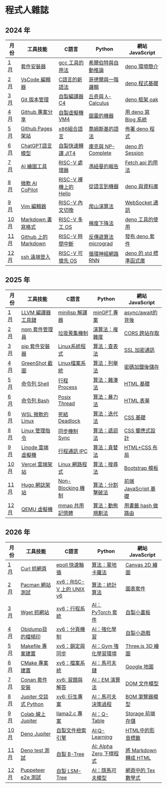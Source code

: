 # 程式人雜誌

## 2024 年

月份               | 工具技能 | C語言 | Python | 網站  JavaScript
-------------------|----------|------|--------|--------------------------------------
[1 月](2024/01/README.md)   | [套件安裝器](2024/01/skill/README.md) | [gcc 工具的用法](2024/01/c/README.md) | [希爾伯特與自動推論](2024/01/python/README.md) | [deno 環境簡介](2024/01/javascript/README.md)
[2 月](2024/02/README.md)   | [VsCode 編輯器](2024/01/skill/README.md) | [C語言的新語法](2024/02/c/README.md) | [哥德爾與一階邏輯](2024/02/python/README.md) | [deno 程式基礎](2024/02/javascript/README.md)
[3 月](2024/03/README.md)   | [Git 版本管理](2024/01/skill/README.md) | [自製編譯器 C4](2024/03/c/README.md) | [丘奇與 λ-Calculus](2024/03/python/README.md) | [deno 框架 oak](2024/03/javascript/README.md)
[4 月](2024/04/README.md)   | [Github 專案分享](2024/01/skill/README.md) | [自製虛擬機 VM4](2024/04/c/README.md) | [圖靈的機器](2024/04/python/README.md) | [用 deno 寫 Blog 系統](2024/04/javascript/README.md)
[5 月](2024/05/README.md)   | [Github Pages 架站](2024/01/skill/README.md) | [x86組合語言](2024/05/c/README.md) | [喬姆斯基的語法](2024/05/python/README.md) | [佈署 deno 程式](2024/05/javascript/README.md)
[6 月](2024/06/README.md)   | [ChatGPT語言模型](2024/01/skill/README.md) | [自製快速轉譯 JIT4](2024/06/c/README.md) | [庫克與 NP-Complete](2024/06/python/README.md) | [deno 的 Session](2024/06/javascript/README.md)
[7 月](2024/07/README.md)   | [AI 繪圖工具](2024/01/skill/README.md) | [RISC-V 處理器](2024/07/c/README.md) | [馮紐曼的報告](2024/07/python/README.md) | [Fetch api 的用法](2024/07/javascript/README.md)
[8 月](2024/08/README.md)   | [微軟 AI CoPilot](2024/01/skill/README.md) | [RISC-V 裸機上的 Hello](2024/08/c/README.md) | [從語言到機器](2024/08/python/README.md) | [deno 與資料庫](2024/08/javascript/README.md)
[9 月](2024/09/README.md)   | [Vim 編輯器](2024/01/skill/README.md) | [RISC-V 內文切換](2024/09/c/README.md) | [爬山演算法](2024/09/python/README.md) | [WebSocket 通訊](2024/09/javascript/README.md)
[10 月](2024/10/README.md)   | [Markdown 書寫格式](2024/01/skill/README.md) | [RISC-V 多工 OS](2024/10/c/README.md) | [梯度下降法](2024/10/python/README.md) | [deno 工具的使用](2024/10/javascript/README.md)
[11 月](2024/11/README.md)   | [Github 上的 Markdown](2024/01/skill/README.md) | [RISC-V 時間中斷](2024/11/c/README.md) | [反傳遞算法 micrograd](2024/11/python/README.md) | [發布 deno 套件](2024/11/javascript/README.md)
[12 月](2024/12/README.md)   | [ssh 遠端登入](2024/01/skill/README.md) | [RISC-V 可搶先 OS](2024/12/c/README.md) | [循環神經網路 RNN](2024/12/python/README.md) | [deno 的 std 標準函式庫](2024/12/javascript/README.md)

## 2025 年

月份                 | 工具技能  | C語言 | Python | 網站 JavaScript
---------------------|----------|------|--------|--------------------------------------
[1 月](2025/01/README.md)   | [LLVM 編譯器工具鏈](2024/01/skill/README.md) | [minilisp 解譯器](2025/01/c/README.md) | [minGPT 專案](2025/01/python/README.md) | [async/await的背後](2025/01/javascript/README.md)
[2 月](2025/02/README.md)   | [npm 套件管理員](2024/01/skill/README.md) | [垃圾蒐集機制](2025/02/c/README.md) | [演算法：複雜度](2025/02/python/README.md) | [CORS 跨站存取](2025/02/javascript/README.md)
[3 月](2025/02/README.md)   | [pip 套件安裝器](2024/01/skill/README.md) | [Linux系統程式](2025/02/c/README.md) | [算法：查表法](2025/02/python/README.md) | [SSL 加密通訊](2025/02/javascript/README.md)
[4 月](2025/02/README.md)   | [GreenShot 截圖](2024/01/skill/README.md) | [Linux檔案系統](2025/02/c/README.md) | [算法：列舉法](2025/02/python/README.md) | [密碼加鹽後儲存](2025/02/javascript/README.md)
[5 月](2025/02/README.md)   | [命令列 Shell](2024/01/skill/README.md) | [行程 Process](2025/02/c/README.md) | [算法：雜湊法](2025/02/python/README.md) | [HTML 基礎](2025/02/javascript/README.md)
[6 月](2025/02/README.md)   | [命令列 Bash](2024/01/skill/README.md) | [Posix Thread](2025/02/c/README.md) | [算法：暴力法](2025/02/python/README.md) | [HTML 表單](2025/02/javascript/README.md)
[6 月](2025/02/README.md)   | [WSL 微軟的 Linux](2024/01/skill/README.md) | [死結 Deadlock](2025/02/c/README.md) | [算法：迭代法](2025/02/python/README.md) | [CSS 基礎](2025/02/javascript/README.md)
[8 月](2025/02/README.md)   | [Linux 管理指令](2024/01/skill/README.md) | [同步機制 Sync](2025/02/c/README.md) | [算法：遞迴法](2025/02/python/README.md) | [CSS 響應式設計](2025/02/javascript/README.md)
[9 月](2025/02/README.md)   | [Linode 雲端虛擬機](2024/01/skill/README.md) | [行程通訊 IPC](2025/02/c/README.md) | [算法：貪婪法](2025/02/python/README.md) | [HTML+CSS 布局](2025/02/javascript/README.md)
[10 月](2025/02/README.md)   | [Vercel 雲端架站](2024/01/skill/README.md) | [Linux 網路程式](2025/02/c/README.md) | [算法：搜尋法](2025/02/python/README.md) | [Bootstrap 模板](2025/02/javascript/README.md)
[11 月](2025/02/README.md)   | [Hugo 網誌架站](2024/01/skill/README.md) | [Non-Blocking 機制](2025/02/c/README.md) | [算法：分割擊破法](2025/02/python/README.md) | [前端 JavaScript 基礎](2025/02/javascript/README.md)
[12 月](2025/02/README.md)   | [QEMU 虛擬機](2024/01/skill/README.md) | [mmap 共用記憶體](2025/02/c/README.md) | [算法：動態規劃法](2025/02/python/README.md) | [用書籤 hash 做路由](2025/02/javascript/README.md)

## 2026 年

月份                 | 工具技能  | C語言 | Python | 網站 JavaScript
---------------------|----------|------|--------|--------------------------------------
[1 月](2026/01/README.md)   | [Curl 抓網頁](2026/01/skill/README.md) | [epoll 快速輪循](2026/01/c/README.md) | [算法：蒙地卡羅法](2026/01/python/README.md) | [Canvas 2D 繪圖](2026/01/javascript/README.md)
[2 月](2026/02/README.md)   | [Pacman 網站測試](2026/02/skill/README.md) | [xv6：RISC-V 上的 UNIX v6](2026/02/c/README.md) | [算法：統計算法](2026/02/python/README.md) | [圖表套件](2026/02/javascript/README.md)
[3 月](2026/03/README.md)   | [Wget 抓網站](2026/03/skill/README.md) | [xv6：行程系統](2026/03/c/README.md) | [AI：PyTorch 套件](2026/03/python/README.md) | [自製小畫板](2026/03/javascript/README.md)
[4 月](2026/04/README.md)   | [Objdump目的檔傾印](2026/04/skill/README.md) | [xv6：分頁機制](2026/04/c/README.md) | [AI：強化學習](2026/04/python/README.md) | [自製小遊戲](2026/04/javascript/README.md)
[5 月](2026/05/README.md)   | [Makefile 專案建置](2026/05/skill/README.md) | [xv6：鎖定與同步](2026/05/c/README.md) | [AI：Gym 強化學習環境](2026/05/python/README.md) | [Three.js 3D 繪圖](2026/05/javascript/README.md)
[6 月](2026/06/README.md)   | [CMake 專案建置](2026/05/skill/README.md) | [xv6：檔案系統](2026/06/c/README.md) | [AI：馬可夫鏈](2026/05/python/README.md) | [Google 地圖](2026/06/javascript/README.md)
[7 月](2026/07/README.md)   | [Conan 套件安裝](2026/07/skill/README.md) | [xv6: 習題與解答](2026/07/c/README.md) | [AI：EM 演算法](2026/07/python/README.md) | [DOM 文件模型](2026/07/javascript/README.md)
[8 月](2026/08/README.md)   | [Jupiter 交談式 Python](2026/08/skill/README.md) | [xv6: 衍生專案](2026/08/c/README.md) | [AI：馬可夫決策過程](2026/08/python/README.md) | [BOM 瀏覽器模型](2026/08/javascript/README.md)
[9 月](2026/09/README.md)   | [Colab 線上 Jupiter](2026/09/skill/README.md) | [llama2.c 專案](2026/09/c/README.md) | [AI：Q-Table](2026/09/python/README.md) | [Storage 前端存儲](2026/09/javascript/README.md)
[10 月](2026/10/README.md)   | [Deno Jupiter](2026/10/skill/README.md) | [自製文件檢索引擎](2026/10/c/README.md) | [AI:Q-Learning ](2026/10/python/README.md) | [HTML中的影音標籤](2026/10/javascript/README.md)
[11 月](2026/11/README.md)   | [Deno test 測試](2026/11/skill/README.md) | [自製 B-Tree](2026/11/c/README.md) | [AI: Alpha Zero 下棋程式](2026/11/python/README.md) | [將 Markdown 轉成 HTML](2026/11/javascript/README.md)
[12 月](2026/12/README.md)   | [Puppeteer e2e 測試](2026/12/skill/README.md) | [自製 LSM-Tree](2026/12/c/README.md) | [AI：隱馬可夫模型](2026/12/python/README.md) | [網頁中的 Tex 數學式](2026/12/javascript/README.md)
